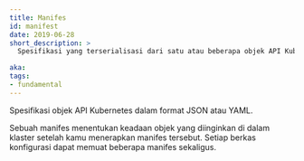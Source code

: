 ```yaml
---
title: Manifes
id: manifest
date: 2019-06-28
short_description: >
  Spesifikasi yang terserialisasi dari satu atau beberapa objek API Kubernetes.

aka:
tags:
- fundamental
---
```

Spesifikasi objek API Kubernetes dalam format JSON atau YAML.

<!--more-->

Sebuah manifes menentukan keadaan objek yang diinginkan di dalam klaster setelah kamu menerapkan manifes tersebut. Setiap berkas konfigurasi dapat memuat beberapa manifes sekaligus.
